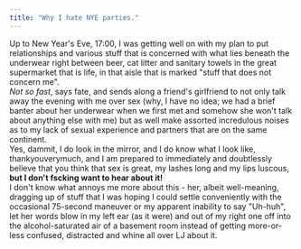 ```yaml
---
title: "Why I hate NYE parties."
---
```


<p><lj-cut text="And I thought not drinking would stop be from ranting">
Up to New Year's Eve, 17:00, I was getting well on with my plan to put
relationships and various stuff that is concerned with what lies
beneath the underwear right between beer, cat litter and sanitary
towels in the great supermarket that is life, in that aisle that is
marked "stuff that does not concern me".
<br/>
<i>Not so fast</i>, says fate, and sends along a friend's girlfriend
to not only talk away the evening with me over sex (why, I have no
idea; we had a brief banter about her underwear when we first met and
somehow she won't talk about anything else with me) but as well make
assorted incredulous noises as to my lack of sexual experience and
partners that are on the same continent.
<br/>
Yes, dammit, I do look in the mirror, and I do know what I look like,
thankyouverymuch, and I am prepared to immediately and doubtlessly
believe that you think that sex is great, my lashes long and my lips
luscous, <b>but I don't fscking want to hear about it!</b>
<br/>
I don't know what annoys me more about this - her, albeit
well-meaning, dragging up of stuff that I was hoping I could settle
conveniently with the occasional 75-second maneuver or my apparent
inability to say "Uh-huh", let her words blow in my left ear (as it
were) and out of my right one off into the alcohol-saturated air of a
basement room instead of getting more-or-less confused, distracted and
whine all over LJ about it.
</lj-cut></p>
